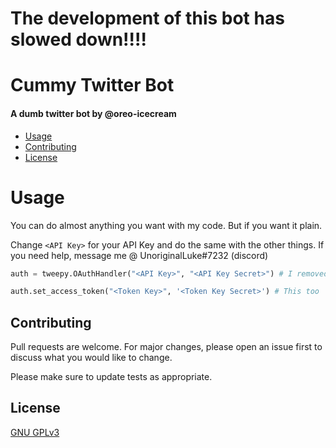 # The development of this bot has slowed down!!!!



# Cummy Twitter Bot

#### A dumb twitter bot by @oreo-icecream

* [Usage](#usage)
* [Contributing](#contributing)
* [License](#license)

# Usage
You can do almost anything you want with my code. But if you want it plain. 

Change ```<API Key>``` for your API Key and do the same with the other things. If you need help, message me @ UnoriginalLuke#7232 (discord)


```python
auth = tweepy.OAuthHandler("<API Key>", "<API Key Secret>") # I removed the OAuthHandler thing, because you can tweet stuff using my bot's account using th9s thing

auth.set_access_token("<Token Key>", '<Token Key Secret>') # This too
```


## Contributing
Pull requests are welcome. For major changes, please open an issue first to discuss what you would like to change.

Please make sure to update tests as appropriate.

## License
[GNU GPLv3](https://choosealicense.com/licenses/gpl-3.0/)
